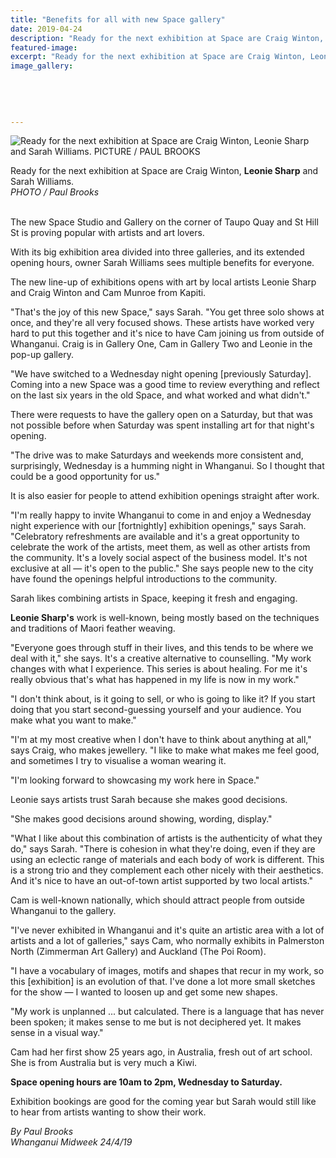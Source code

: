 ```yaml
---
title: "Benefits for all with new Space gallery"
date: 2019-04-24
description: "Ready for the next exhibition at Space are Craig Winton, Leonie Sharp and Sarah Williams..."
featured-image: 
excerpt: "Ready for the next exhibition at Space are Craig Winton, Leonie Sharp and Sarah Williams."
image_gallery:
	
	
	
	
	
---
```


<p><img src="https://www.nzherald.co.nz/resizer/1Bia_4sAb6FGK13hpe8WRO459AI=/620x349/smart/filters:quality(70)/arc-anglerfish-syd-prod-nzme.s3.amazonaws.com/public/5WNZFYFVJZBINMYEDOLQMS7Y6I.jpg" alt="Ready for the next exhibition at Space are Craig Winton, Leonie Sharp and Sarah Williams. PICTURE / PAUL BROOKS" /></p>
<p><span>Ready for the next exhibition at Space are Craig Winton, <strong>Leonie Sharp</strong> and Sarah Williams. <br /><em>PHOTO / Paul Brooks</em></span></p>
<p class="element element-paragraph"><br />The new Space Studio and Gallery on the corner of Taupo Quay and St Hill St is proving popular with artists and art lovers.</p>
<p class="element element-paragraph">With its big exhibition area divided into three galleries, and its extended opening hours, owner Sarah Williams sees multiple benefits for everyone.</p>
<p class="element element-paragraph">The new line-up of exhibitions opens with art by local artists Leonie Sharp and Craig Winton and Cam Munroe from Kapiti.</p>
<p class="element element-paragraph">"That's the joy of this new Space," says Sarah. "You get three solo shows at once, and they're all very focused shows. These artists have worked very hard to put this together and it's nice to have Cam joining us from outside of Whanganui. Craig is in Gallery One, Cam in Gallery Two and Leonie in the pop-up gallery.</p>
<p class="element element-paragraph">"We have switched to a Wednesday night opening [previously Saturday]. Coming into a new Space was a good time to review everything and reflect on the last six years in the old Space, and what worked and what didn't."</p>
<p class="element element-paragraph">There were requests to have the gallery open on a Saturday, but that was not possible before when Saturday was spent installing art for that night's opening.</p>
<p class="element element-paragraph">"The drive was to make Saturdays and weekends more consistent and, surprisingly, Wednesday is a humming night in Whanganui. So I thought that could be a good opportunity for us."</p>
<p class="element element-paragraph">It is also easier for people to attend exhibition openings straight after work.</p>
<p class="element element-paragraph">"I'm really happy to invite Whanganui to come in and enjoy a Wednesday night experience with our [fortnightly] exhibition openings," says Sarah. "Celebratory refreshments are available and it's a great opportunity to celebrate the work of the artists, meet them, as well as other artists from the community. It's a lovely social aspect of the business model. It's not exclusive at all &mdash; it's open to the public." She says people new to the city have found the openings helpful introductions to the community.</p>
<p class="element element-paragraph">Sarah likes combining artists in Space, keeping it fresh and engaging.</p>
<p class="element element-paragraph"><strong>Leonie Sharp's</strong> work is well-known, being mostly based on the techniques and traditions of Maori feather weaving.</p>
<p class="element element-paragraph">"Everyone goes through stuff in their lives, and this tends to be where we deal with it," she says. It's a creative alternative to counselling. "My work changes with what I experience. This series is about healing. For me it's really obvious that's what has happened in my life is now in my work."</p>
<p class="element element-paragraph">"I don't think about, is it going to sell, or who is going to like it? If you start doing that you start second-guessing yourself and your audience. You make what you want to make."</p>
<p class="element element-paragraph">"I'm at my most creative when I don't have to think about anything at all," says Craig, who makes jewellery. "I like to make what makes me feel good, and sometimes I try to visualise a woman wearing it.</p>
<p class="element element-paragraph">"I'm looking forward to showcasing my work here in Space."</p>
<p class="element element-paragraph">Leonie says artists trust Sarah because she makes good decisions.</p>
<p class="element element-paragraph">"She makes good decisions around showing, wording, display."</p>
<p class="element element-paragraph">"What I like about this combination of artists is the authenticity of what they do," says Sarah. "There is cohesion in what they're doing, even if they are using an eclectic range of materials and each body of work is different. This is a strong trio and they complement each other nicely with their aesthetics. And it's nice to have an out-of-town artist supported by two local artists."</p>
<p class="element element-paragraph">Cam is well-known nationally, which should attract people from outside Whanganui to the gallery.</p>
<p class="element element-paragraph">"I've never exhibited in Whanganui and it's quite an artistic area with a lot of artists and a lot of galleries," says Cam, who normally exhibits in Palmerston North (Zimmerman Art Gallery) and Auckland (The Poi Room).</p>
<p class="element element-paragraph">"I have a vocabulary of images, motifs and shapes that recur in my work, so this [exhibition] is an evolution of that. I've done a lot more small sketches for the show &mdash; I wanted to loosen up and get some new shapes.</p>
<p class="element element-paragraph">"My work is unplanned ... but calculated. There is a language that has never been spoken; it makes sense to me but is not deciphered yet. It makes sense in a visual way."</p>
<p class="element element-paragraph">Cam had her first show 25 years ago, in Australia, fresh out of art school. She is from Australia but is very much a Kiwi.</p>
<p class="element element-paragraph"><strong>Space opening hours are 10am to 2pm, Wednesday to Saturday.</strong></p>
<p class="element element-paragraph">Exhibition bookings are good for the coming year but Sarah would still like to hear from artists wanting to show their work.</p>
<p><em>By&nbsp;Paul Brooks<br />Whanganui Midweek 24/4/19</em></p>

